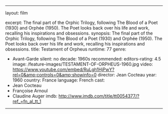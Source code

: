 ---

layout: film

excerpt:  The final part of the Orphic Trilogy, following The Blood of a Poet (1930) and Orphée (1950). The Poet looks back over his life and work, recalling his inspirations and obsessions.
synopsis: The final part of the Orphic Trilogy, following The Blood of a Poet (1930) and Orphée (1950). The Poet looks back over his life and work, recalling his inspirations and obsessions.
title: Testament of Orpheus
runtime: 77
genre: 
- Avant-Garde
silent: no
decade: 1960s
recommended: 
editors-rating: 4.5
image:  /feature-images/TESTAMENT-OF-ORPHEUS-1960.jpg
video: https://www.youtube.com/embed/RuLgh1HjPwY?rel=0&amp;controls=0&amp;showinfo=0
director: Jean Cocteau
year: 1960
country:  France
language: French
cast:
- Jean Cocteau
- Françoise Arnoul
- Claudine Auger
imdb: http://www.imdb.com/title/tt0054377/?ref_=fn_al_tt_1

---